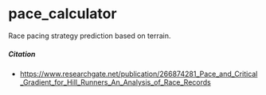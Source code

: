 # pace_calculator


Race pacing strategy prediction based on terrain.
<br>

##### Citation
- https://www.researchgate.net/publication/266874281_Pace_and_Critical_Gradient_for_Hill_Runners_An_Analysis_of_Race_Records